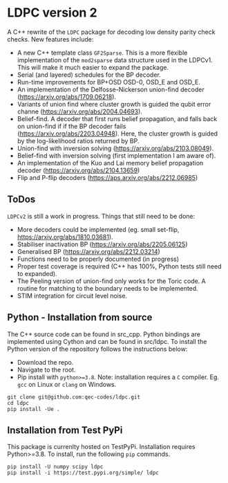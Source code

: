 # LDPC version 2

A C++ rewrite of the `LDPC` package for decoding low density parity check checks. New features include:

- A new C++ template class `GF2Sparse`. This is a more flexible implementation of the `mod2sparse` data structure used in the LDPCv1. This will make it much easier to expand the package.
- Serial (and layered) schedules for the BP decoder.
- Run-time improvements for BP+OSD OSD-0, OSD_E and OSD_E.
- An implementation of the Delfosse-Nickerson union-find decoder (https://arxiv.org/abs/1709.06218).
- Variants of union find where cluster growth is guided the qubit error channe (https://arxiv.org/abs/2004.04693).
- Belief-find. A decoder that first runs belief propagation, and falls back on union-find if if the BP decoder fails (https://arxiv.org/abs/2203.04948). Here, the cluster growth is guided by the log-likelihood ratios returned by BP.
- Union-find with inversion solving (https://arxiv.org/abs/2103.08049).
- Belief-find with inversion solving (first implementation I am aware of).
- An implementation of the Kuo and Lai memory belief propagation decoder (https://arxiv.org/abs/2104.13659)
- Flip and P-flip decoders (https://aps.arxiv.org/abs/2212.06985)

## ToDos

`LDPCv2` is still a work in progress. Things that still need to be done:
- More decoders could be implemented (eg. small set-flip, https://arxiv.org/abs/1810.03681).
- Stabiliser inactivation BP (https://arxiv.org/abs/2205.06125)
- Generalised BP (https://arxiv.org/abs/2212.03214)
- Functions need to be properly documented (in progress)
- Proper test coverage is required (C++ has 100%, Python tests still need to expanded).
- The Peeling version of union-find only works for the Toric code. A routine for matching to the boundary needs to be implemented.
- STIM integration for circuit level noise.

## Python - Installation from source

The C++ source code can be found in src_cpp. Python bindings are implemented using Cython and can be found in src/ldpc. To install the Python version of the repository follows the instructions below: 

- Download the repo.
- Navigate to the root.
- Pip install with `python>=3.8`.
Note: installation requires a `C` compiler. Eg. `gcc` on Linux or `clang` on Windows.

```
git clone git@github.com:qec-codes/ldpc.git
cd ldpc
pip install -Ue .
```

## Installation from Test PyPi

This package is currenlty hosted on TestPyPi. Installation requires Python>=3.8. To install, run the following `pip` commands.

```
pip install -U numpy scipy ldpc
pip install -i https://test.pypi.org/simple/ ldpc
```

<!-- ## Quickstart

I have included some *demo* codes in the `ldpc.codes` module. By default, parity check matrices are now represented as `scipy.sparse.csr_matrix` objects.


```python
from ldpc.codes import hamming_code

H = hamming_code(3)

H
```




    <3x7 sparse matrix of type '<class 'numpy.uint8'>'
    	with 12 stored elements in Compressed Sparse Row format>




```python
## To get the dense representaiton of the code, we can use the `scipy.sparse.toarray()` method
H.toarray()
```




    array([[0, 0, 0, 1, 1, 1, 1],
           [0, 1, 1, 0, 0, 1, 1],
           [1, 0, 1, 0, 1, 0, 1]], dtype=uint8)




```python
# Ring code

from ldpc.codes import ring_code

H = ring_code(4)
H.toarray()
```




    array([[1, 1, 0, 0],
           [0, 1, 1, 0],
           [0, 0, 1, 1],
           [1, 0, 0, 1]], dtype=uint8)




```python
# Full rank repetition code

from ldpc.codes import rep_code
H = rep_code(4)
H.toarray()
```




    array([[1, 1, 0, 0],
           [0, 1, 1, 0],
           [0, 0, 1, 1]], dtype=uint8)



# Calculating code properties

Code properties can be calculated with the help of GF2 linear algebra functions in the `ldpc.gf2sparse` package. This module is a Python wrapper for my *Up-Down-Left-Right* (ldpc) sparse matrix library written in C++ (this can be installed from https://github.com/qec-codes/ldpc). See examples below


```python
from ldpc.codes import hamming_code
import ldpc.gf2sparse as gf2sparse

# The rank 4 Hamming code
H = hamming_code(4)

# Physical bits
physical_bit_count = H.shape[1]

# Logical bits (by the Rank-Nullity Theorem)
logical_bit_count = physical_bit_count - gf2sparse.rank(H)

# Print code parameters
print(f"[n = {physical_bit_count}, k = {logical_bit_count}]")
```

    [n = 15, k = 11]



```python
# You can also get a basis of the codewords using the kernel function

codeword_basis = gf2sparse.kernel(H)

codeword_basis.toarray()
```




    array([[1, 0, 0, 1, 1, 0, 0, 0, 0, 0, 0, 0, 0, 0, 0],
           [0, 1, 0, 1, 0, 1, 0, 0, 0, 0, 0, 0, 0, 0, 0],
           [1, 1, 0, 1, 0, 0, 1, 0, 0, 0, 0, 0, 0, 0, 0],
           [1, 1, 1, 0, 0, 0, 0, 0, 0, 0, 0, 0, 0, 0, 0],
           [1, 0, 0, 0, 0, 0, 0, 1, 1, 0, 0, 0, 0, 0, 0],
           [0, 1, 0, 0, 0, 0, 0, 1, 0, 1, 0, 0, 0, 0, 0],
           [1, 1, 0, 0, 0, 0, 0, 1, 0, 0, 1, 0, 0, 0, 0],
           [0, 0, 0, 1, 0, 0, 0, 1, 0, 0, 0, 1, 0, 0, 0],
           [1, 0, 0, 1, 0, 0, 0, 1, 0, 0, 0, 0, 1, 0, 0],
           [0, 1, 0, 1, 0, 0, 0, 1, 0, 0, 0, 0, 0, 1, 0],
           [1, 1, 0, 1, 0, 0, 0, 1, 0, 0, 0, 0, 0, 0, 1]], dtype=uint8)




```python
# Finally, you can use the `gf2sparse.PluDecomposition` class to build your
# own linear algebra routines. Eg. we can write a rref function
import scipy.sparse
import numpy as np
import ldpc.gf2sparse as gf2sparse
from typing import Tuple,List
from ldpc.codes import hamming_code

def rref(H: scipy.sparse.spmatrix) -> Tuple[List[int], scipy.sparse.spmatrix]:
    """
    Compute the Reduced Row Echelon Form (RREF) of a given sparse matrix.

    Parameters
    ----------
    H : scipy.sparse.spmatrix
        The input sparse matrix for which the RREF is to be computed.

    Returns
    -------
    Tuple[List[int], scipy.sparse.spmatrix]
        A tuple containing the pivot columns and the RREF of the input matrix.
        - The first element is a list of integers representing the pivot columns.
        - The second element is the RREF of the input matrix as a scipy.sparse.spmatrix.
    """
    
    # Initialise the PLU decomposition class with the input matrix H.
    # We set `full_reduce = False`. This means the funciton does not reduced entries above the diagonal
    # We set `lower_triangular=False`. This means the function does not calculate the lower triangular component
    # of the decmomposition.
    plu_H = gf2sparse.PluDecomposition(H, full_reduce=False, lower_triangular=False)  
    
    # Extract the upper triangular matrix (U) from the PLU decomposition to get the RREF
    rref_H = plu_H.U
    
    # Extract the pivot columns from the PLU decomposition
    pivots_columns = plu_H.pivots

    # Return a tuple containing the pivot columns and the RREF of H
    return (pivots_columns, rref_H)

pivots, H_rref = rref(H)

pivots
H_rref.toarray()
```




    array([[1, 0, 1, ..., 1, 0, 1],
           [0, 1, 1, ..., 0, 1, 1],
           [0, 0, 0, ..., 1, 1, 1],
           ...,
           [0, 0, 0, ..., 1, 1, 1],
           [0, 0, 0, ..., 1, 1, 1],
           [0, 0, 0, ..., 1, 1, 1]], dtype=uint8)



The `ldpc.gf2sparse` library is fast. E.g. the RREF of a $32,767$ bit Hamming code can be computed in $<1s$


```python
import ldpc.gf2sparse as gf2sparse
from ldpc.codes import hamming_code

H = hamming_code(15)

print(f"[n = {H.shape[1]}, k = {H.shape[1]-gf2sparse.rank(H)}]")
rref(H)
```

    [n = 32767, k = 32752]





    (array([    0,     1,     3,     7,    15,    31,    63,   127,   255,
              511,  1023,  2047,  4095,  8191, 16383], dtype=int32),
     <15x32767 sparse matrix of type '<class 'numpy.uint8'>'
     	with 245760 stored elements in Compressed Sparse Row format>)



## Belief propagation decoding

The belief propagation decoder in LDPCv2 has undergone a complete rewrite to add new functionality and make it easier to extend. There is also new syntax to bring the packge in line with modern Python standards (however, the old syntax should still work). New features include:

- Serial (and layered) schedules.
- Sparse matrix input for all decoders.
- approx. 30% improvement in speed.




```python
from ldpc.bp_decoder import BpDecoder
from ldpc.codes import hamming_code
import numpy as np

# Rank 4 Hamming code
H = hamming_code(4)

# Call the decoder class
decoder = BpDecoder(H, error_rate = 0.1, bp_method="minimum_sum", ms_scaling_factor=0.9, schedule="serial")

syndrome = np.array([1,1,1,1])

dec = decoder.decode(syndrome)
dec
```




    array([0, 1, 0, 0, 0, 0, 0, 0, 0, 0, 0, 0, 1, 0, 0])



The sparse matrix input means that the decoder can now be initialised by quickly. E.g. let's initialise a decoder for a massive $1$ million bit repetition code.


```python
from ldpc.bp_decoder import BpDecoder
from ldpc.codes import rep_code
import numpy as np

H = rep_code(1_000_000)
decoder = BpDecoder(H, error_rate = 0.01, schedule = "serial")
```

## BP+OSD Decoding

For decoding quantum codes, it is sometimes better to use a belief propagation + ordered statistics decoder (BP+OSD). The BP+OSD implementation in LDPCv2 is more scalable than the LDPCv1. The perforance improvements can be attributed to a new row reduction routine that preserves sparsity as much as possible.




```python
from ldpc.bposd_decoder import BpOsdDecoder
from ldpc.codes import hamming_code
import numpy as np

# Rank 10 Hamming code
H = hamming_code(10)

# Call the decoder class
decoder = BpOsdDecoder(H, error_rate = 0.1, bp_method="minimum_sum", ms_scaling_factor=0.9, schedule="serial", osd_method = "Exhaustive", osd_order = 5)

syndrome = np.array([1,1,1,1,0,0,0,0,0,0])

dec = decoder.decode(syndrome)
dec
```




    array([0, 0, 0, ..., 0, 0, 0])

## Soft Syndrome Minimum-Sum Algorithm
When considering continuous syndrome error models, it has been shown to be useful to make use
of the soft information in the decoding. In Ravendraan et al. 2022 (https://arxiv.org/abs/2205.02341) 
it is shown that the soft syndrome can be used to improve the performance of minimum sum BP decoding.

The soft syndrome min-sum algorithm (SSMSA) is implemented in the `SoftInfoBpDecoder` class.

```python
from ldpc.bp_decoder import SoftInfoBpDecoder
from ldpc.codes import hamming_code
import numpy as np

# Rank 10 Hamming code
pcm = hamming_code(10)

# Call the decoder class
decoder = SoftInfoBpDecoder(pcm, error_rate=0.1, max_iter=pcm.shape[0], ms_scaling_factor=1.0, cutoff=10.0)

syndrome = np.array([-10., -10., -10., -10., 10., 10., 10., 10., 10., 10.])

dec = decoder.decode(syndrome)
print(dec)
```
    array([0, 0, 0, ..., 0, 0, 0])


# Random Serial Schedules

In Du Crest et al. 2023 (https://arxiv.org/abs/2308.13377v1) it is shown that using a random schedule at each iteration can improve convergence. Random scheduling can now be activated in the LDPCv2 by setting a nonzero `random_schedule_seed` when the decoder is initialised. 



```python
from ldpc.bposd_decoder import BpOsdDecoder
from ldpc.codes import hamming_code
import numpy as np

# Rank 10 Hamming code
H = hamming_code(10)

# Call the decoder class
decoder = BpOsdDecoder(H, error_rate = 0.1, bp_method="minimum_sum", ms_scaling_factor=0.9, schedule="serial", osd_method = "Exhaustive", osd_order = 5, random_schedule_seed = 10)

syndrome = np.array([1,1,1,1,0,0,0,0,0,0])

dec = decoder.decode(syndrome)
dec
```




    array([0, 0, 0, ..., 0, 0, 0])

 -->
